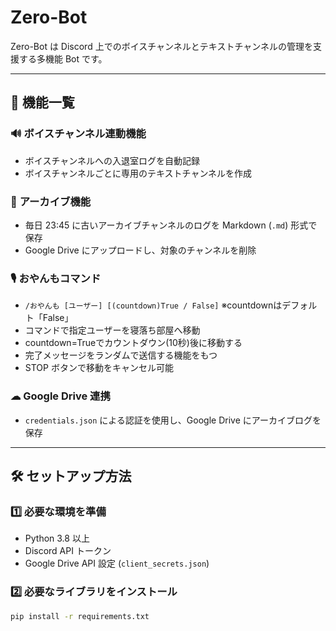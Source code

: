 # Zero-Bot

Zero-Bot は Discord 上でのボイスチャンネルとテキストチャンネルの管理を支援する多機能 Bot です。

---

## 🚀 機能一覧

### 🔊 **ボイスチャンネル連動機能**
- ボイスチャンネルへの入退室ログを自動記録
- ボイスチャンネルごとに専用のテキストチャンネルを作成

### 📁 **アーカイブ機能**
- 毎日 23:45 に古いアーカイブチャンネルのログを Markdown (`.md`) 形式で保存
- Google Drive にアップロードし、対象のチャンネルを削除

### 🎙️ **おやんもコマンド**
- `/おやんも [ユーザー] [(countdown)True / False]` ※countdownはデフォルト「False」
- コマンドで指定ユーザーを寝落ち部屋へ移動
- countdown=Trueでカウントダウン(10秒)後に移動する
- 完了メッセージをランダムで送信する機能をもつ
- STOP ボタンで移動をキャンセル可能

### ☁ **Google Drive 連携**
- `credentials.json` による認証を使用し、Google Drive にアーカイブログを保存

---

## 🛠️ **セットアップ方法**

### 1️⃣ **必要な環境を準備**
- Python 3.8 以上
- Discord API トークン
- Google Drive API 設定 (`client_secrets.json`)

### 2️⃣ **必要なライブラリをインストール**
```sh
pip install -r requirements.txt
